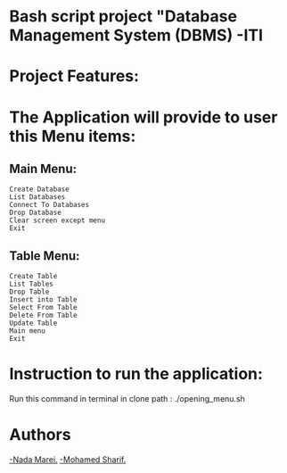 # Bash script project "Database Management System (DBMS) -ITI
# Project Features:

# The Application will provide to user this Menu items:
Main Menu:
----------------------------------------------------------------------------------------------------------------------------------------------------------
    Create Database
    List Databases
    Connect To Databases
    Drop Database
    Clear screen except menu
    Exit
    

Table Menu:
----------------------------------------------------------------------------------------------------------------------------------------------------------
    Create Table
    List Tables
    Drop Table
    Insert into Table
    Select From Table
    Delete From Table
    Update Table
    Main menu
    Exit

# Instruction to run the application:

Run this command in terminal in clone path :
./opening_menu.sh

# Authors
<a href="https://github.com/NadaMarei">-Nada Marei.</a> <a href="">-Mohamed Sharif.</a>
